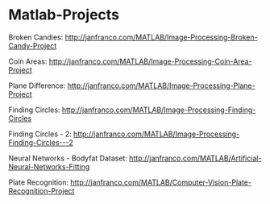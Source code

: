 # Matlab-Projects

Broken Candies: http://janfranco.com/MATLAB/Image-Processing-Broken-Candy-Project

Coin Areas: http://janfranco.com/MATLAB/Image-Processing-Coin-Area-Project

Plane Difference: http://janfranco.com/MATLAB/Image-Processing-Plane-Project

Finding Circles: http://janfranco.com/MATLAB/Image-Processing-Finding-Circles

Finding Circles - 2: http://janfranco.com/MATLAB/Image-Processing-Finding-Circles---2

Neural Networks - Bodyfat Dataset: http://janfranco.com/MATLAB/Artificial-Neural-Networks-Fitting

Plate Recognition: http://janfranco.com/MATLAB/Computer-Vision-Plate-Recognition-Project
